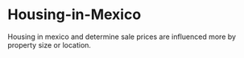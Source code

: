 # Housing-in-Mexico
Housing in mexico and determine sale prices are influenced more by property size or location.
